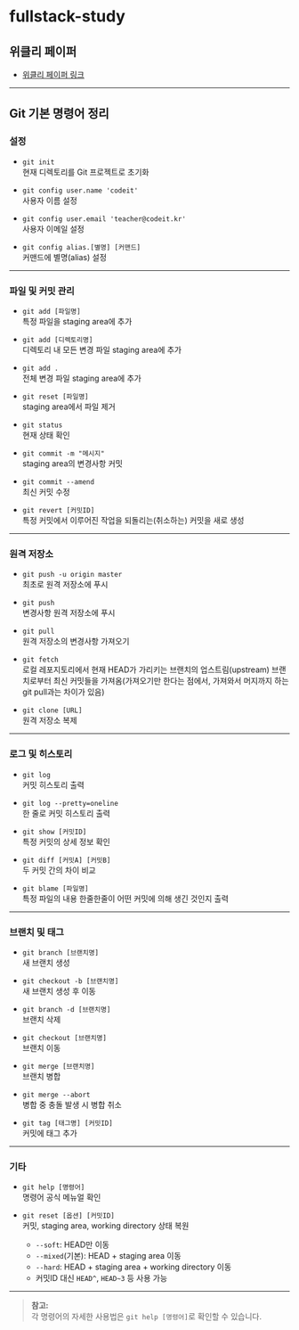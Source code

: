 # fullstack-study

## 위클리 페이퍼

- [위클리 페이퍼 링크](https://auspicious-sidecar-86b.notion.site/222d873e3e7f80bbaffdc6a2afcbdd72?v=222d873e3e7f8054ac07000cefe0fb8b)

---

## Git 기본 명령어 정리

### 설정

- `git init`  
  현재 디렉토리를 Git 프로젝트로 초기화

- `git config user.name 'codeit'`  
  사용자 이름 설정

- `git config user.email 'teacher@codeit.kr'`  
  사용자 이메일 설정

- `git config alias.[별명] [커맨드]`  
  커맨드에 별명(alias) 설정

---

### 파일 및 커밋 관리

- `git add [파일명]`  
  특정 파일을 staging area에 추가

- `git add [디렉토리명]`  
  디렉토리 내 모든 변경 파일 staging area에 추가

- `git add .`  
  전체 변경 파일 staging area에 추가

- `git reset [파일명]`  
  staging area에서 파일 제거

- `git status`  
  현재 상태 확인

- `git commit -m "메시지"`  
  staging area의 변경사항 커밋

- `git commit --amend`  
  최신 커밋 수정

- `git revert [커밋ID]`  
  특정 커밋에서 이루어진 작업을 되돌리는(취소하는) 커밋을 새로 생성

---

### 원격 저장소

- `git push -u origin master`  
  최초로 원격 저장소에 푸시

- `git push`  
  변경사항 원격 저장소에 푸시

- `git pull`  
  원격 저장소의 변경사항 가져오기

- `git fetch`  
  로컬 레포지토리에서 현재 HEAD가 가리키는 브랜치의 업스트림(upstream) 브랜치로부터 최신 커밋들을 가져옴(가져오기만 한다는 점에서, 가져와서 머지까지 하는 git pull과는 차이가 있음)

- `git clone [URL]`  
  원격 저장소 복제

---

### 로그 및 히스토리

- `git log`  
  커밋 히스토리 출력

- `git log --pretty=oneline`  
  한 줄로 커밋 히스토리 출력

- `git show [커밋ID]`  
  특정 커밋의 상세 정보 확인

- `git diff [커밋A] [커밋B]`  
  두 커밋 간의 차이 비교

- `git blame [파일명]`  
  특정 파일의 내용 한줄한줄이 어떤 커밋에 의해 생긴 것인지 출력

---

### 브랜치 및 태그

- `git branch [브랜치명]`  
  새 브랜치 생성

- `git checkout -b [브랜치명]`  
  새 브랜치 생성 후 이동

- `git branch -d [브랜치명]`  
  브랜치 삭제

- `git checkout [브랜치명]`  
  브랜치 이동

- `git merge [브랜치명]`  
  브랜치 병합

- `git merge --abort`  
  병합 중 충돌 발생 시 병합 취소

- `git tag [태그명] [커밋ID]`  
  커밋에 태그 추가

---

### 기타

- `git help [명령어]`  
  명령어 공식 메뉴얼 확인

- `git reset [옵션] [커밋ID]`  
  커밋, staging area, working directory 상태 복원  
  - `--soft`: HEAD만 이동  
  - `--mixed`(기본): HEAD + staging area 이동  
  - `--hard`: HEAD + staging area + working directory 이동  
  - 커밋ID 대신 `HEAD^`, `HEAD~3` 등 사용 가능

---

> **참고:**  
> 각 명령어의 자세한 사용법은 `git help [명령어]`로 확인할 수 있습니다.
